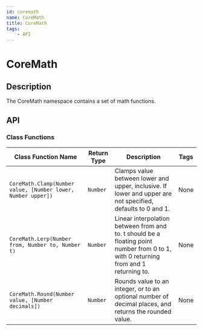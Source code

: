 ```yaml
---
id: coremath
name: CoreMath
title: CoreMath
tags:
    - API
---
```


# CoreMath

## Description

The CoreMath namespace contains a set of math functions.

## API

### Class Functions

| Class Function Name | Return Type | Description | Tags |
| -------------- | ----------- | ----------- | ---- |
| `CoreMath.Clamp(Number value, [Number lower, Number upper])` | `Number` | Clamps value between lower and upper, inclusive. If lower and upper are not specified, defaults to 0 and 1. | None |
| `CoreMath.Lerp(Number from, Number to, Number t)` | `Number` | Linear interpolation between from and to. t should be a floating point number from 0 to 1, with 0 returning from and 1 returning to. | None |
| `CoreMath.Round(Number value, [Number decimals])` | `Number` | Rounds value to an integer, or to an optional number of decimal places, and returns the rounded value. | None |
